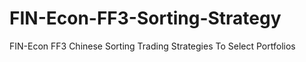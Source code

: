 # FIN-Econ-FF3-Sorting-Strategy
FIN-Econ FF3 Chinese Sorting Trading Strategies To Select Portfolios 

